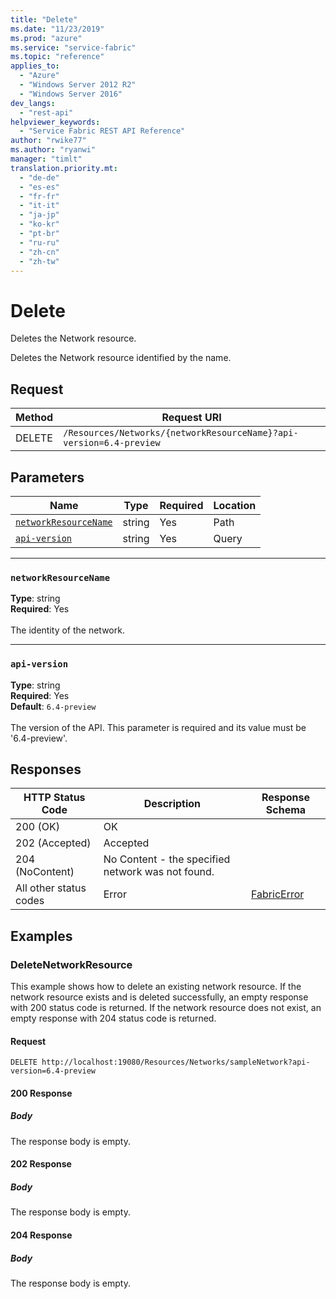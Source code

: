 ```yaml
---
title: "Delete"
ms.date: "11/23/2019"
ms.prod: "azure"
ms.service: "service-fabric"
ms.topic: "reference"
applies_to: 
  - "Azure"
  - "Windows Server 2012 R2"
  - "Windows Server 2016"
dev_langs: 
  - "rest-api"
helpviewer_keywords: 
  - "Service Fabric REST API Reference"
author: "rwike77"
ms.author: "ryanwi"
manager: "timlt"
translation.priority.mt: 
  - "de-de"
  - "es-es"
  - "fr-fr"
  - "it-it"
  - "ja-jp"
  - "ko-kr"
  - "pt-br"
  - "ru-ru"
  - "zh-cn"
  - "zh-tw"
---
```

# Delete
Deletes the Network resource.

Deletes the Network resource identified by the name.

## Request
| Method | Request URI |
| ------ | ----------- |
| DELETE | `/Resources/Networks/{networkResourceName}?api-version=6.4-preview` |


## Parameters
| Name | Type | Required | Location |
| --- | --- | --- | --- |
| [`networkResourceName`](#networkresourcename) | string | Yes | Path |
| [`api-version`](#api-version) | string | Yes | Query |

____
### `networkResourceName`
__Type__: string <br/>
__Required__: Yes<br/>
<br/>
The identity of the network.

____
### `api-version`
__Type__: string <br/>
__Required__: Yes<br/>
__Default__: `6.4-preview` <br/>
<br/>
The version of the API. This parameter is required and its value must be '6.4-preview'.


## Responses

| HTTP Status Code | Description | Response Schema |
| --- | --- | --- |
| 200 (OK) | OK<br/> |  |
| 202 (Accepted) | Accepted<br/> |  |
| 204 (NoContent) | No Content - the specified network was not found.<br/> |  |
| All other status codes | Error<br/> | [FabricError](sfclient-model-fabricerror.md) |

## Examples

### DeleteNetworkResource

This example shows how to delete an existing network resource. If the network resource exists and is deleted successfully, an empty response with 200 status code is returned. If the network resource does not exist, an empty response with 204 status code is returned.

#### Request
```
DELETE http://localhost:19080/Resources/Networks/sampleNetwork?api-version=6.4-preview
```

#### 200 Response
##### Body
The response body is empty.
#### 202 Response
##### Body
The response body is empty.
#### 204 Response
##### Body
The response body is empty.